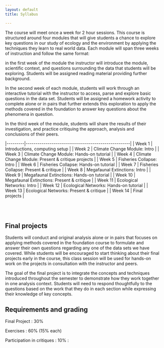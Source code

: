 ```yaml
---
layout: default 
title: Syllabus

---
```



<section class="columns">
<section class="col" markdown="1">

The course will meet once a week for 2 hour sessions.  This course
is structured around four modules that will give students a chance to
explore key questions in our study of ecology and the environment by
applying the techniques they learn to real world data.  Each module will
span three weeks of instruction and follow the same format:

in the first week of the module the instructor will introduce the module,
scientific context, and questions surrounding the data that students
will be exploring.  Students will be assigned reading material providing
further background.

In the second week of each module, students will work through an
interactive tutorial with the instructor to access, parse and explore
basic questions in the data set. Students will be assigned a homework
activity to complete alone or in pairs that further extends this
exploration to apply the methods covered in the foundation to answer
key questions about the phenomena in question.

In the third week of the module, students will share the results of
their investigation, and practice critiquing the approach, analysis and
conclusions of their peers.

</section>

<section class="col" markdown="1">

|---------|-----------------------------------------------------|
| Week 1  | Introductions, computing setup |
| Week 2  | Climate Change Module: Intro |
| Week 3  | Climate Change Module: Hands-on tutorial |
| Week 4  | Climate Change Module: Present & critique projects |
| Week 5  | Fisheries Collapse: Intro |
| Week 6  | Fisheries Collapse: Hands-on tutorial |
| Week 7  | Fisheries Collapse: Present & critique |
| Week 8  | Megafaunal Extinctions: Intro |
| Week 9  | Megafaunal Extinctions: Hands-on tutorial |
| Week 10 | Megafaunal Extinctions: Present & critique |
| Week 11 | Ecological Networks: Intro |
| Week 12 | Ecological Networks: Hands-on tutorial |
| Week 13 | Ecological Networks: Present & critique |
| Week 14 | Final projects |

</section>

<br/>
<br/>

<section class="full" markdown="1">

## Final projects 

Students will conduct and original analysis alone or in pairs that focuses on applying methods covered in the foundation course to formulate and answer their own questions regarding any one of the data sets we have covered.  While students will be encouraged to start thinking about their final projects early in the course, this class session will be used for hands-on work on the projects in consultation with the instructor and peers.  

The goal of the final project is to integrate the concepts and techniques introduced throughout the semester to demonstrate how they work together in one analysis context. Students will need to respond thoughtfully to the questions based on the work that they do in each section while expressing their knowledge of key concepts.


## Requirements and grading

Final Project
: 30%

Exercises
: 60% (15% each)

Participation in critiques
: 10% 
: 

</section>
</section>


